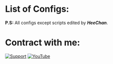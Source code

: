 # List of Configs:
**P.S:** All configs except scripts edited by ***HeeChan***.

# Contract with me: 
[![Support][support-badge]][support-link] [![YouTube][youtube-badge]][youtube-link]

[support-badge]: https://img.shields.io/badge/-Steam-blueviolet
[support-link]: https://steamcommunity.com/id/6561198326716239/

[youtube-badge]: https://img.shields.io/badge/-YouTube-red
[youtube-link]: https://www.youtube.com/@Hee_ZE
